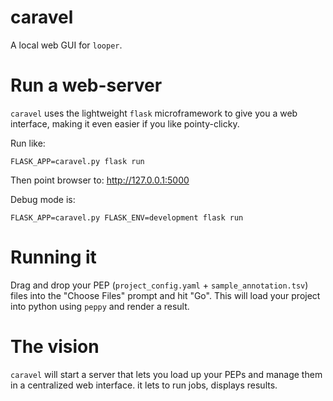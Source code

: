 # caravel

A local web GUI for `looper`.


# Run a web-server

`caravel` uses the lightweight `flask` microframework to give you a web interface, making it even easier if you like pointy-clicky.

Run like:

```
FLASK_APP=caravel.py flask run
```

Then point browser to: http://127.0.0.1:5000



Debug mode is: 

```
FLASK_APP=caravel.py FLASK_ENV=development flask run
```

# Running it

Drag and drop your PEP (`project_config.yaml` + `sample_annotation.tsv`) files into the "Choose Files" prompt and hit "Go". This will load your project into python using `peppy` and render a result.



# The vision

`caravel` will start a server that lets you load up your PEPs and manage them in a centralized web interface. it lets to run jobs, displays results.


